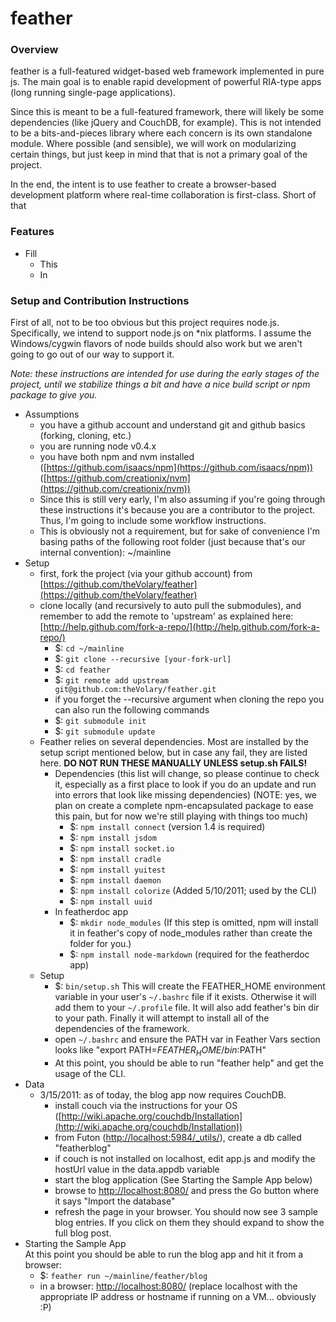feather
======

### Overview
feather is a full-featured widget-based web framework implemented in pure js. 
The main goal is to enable rapid development of powerful RIA-type apps (long running single-page applications).

Since this is meant to be a full-featured framework, there will likely be some dependencies (like jQuery and CouchDB, for example). 
This is not intended to be a bits-and-pieces library where each concern is its own standalone module. 
Where possible (and sensible), we will work on modularizing certain things, but just keep in mind that that is not a primary goal of the project.

In the end, the intent is to use feather to create a browser-based development platform where real-time collaboration is first-class.
Short of that

### Features

- Fill
  - This
  - In

### Setup and Contribution Instructions
First of all, not to be too obvious but this project requires node.js. Specifically, we intend to support node.js on *nix platforms. I assume the Windows/cygwin flavors of node builds should also work but we aren't going to go out of our way to support it.

_Note: these instructions are intended for use during the early stages of the project, until we stabilize things a bit and have a nice build script or npm package to give you._

- Assumptions
  - you have a github account and understand git and github basics (forking, cloning, etc.)
  - you are running node v0.4.x
  - you have both npm and nvm installed ([https://github.com/isaacs/npm](https://github.com/isaacs/npm)) ([https://github.com/creationix/nvm](https://github.com/creationix/nvm))
  - Since this is still very early, I'm also assuming if you're going through these instructions it's because you are a contributor to the project. 
Thus, I'm going to include some workflow instructions.
  - This is obviously not a requirement, but for sake of convenience I'm basing paths of the following root folder (just because that's our internal convention): ~/mainline
- Setup 
  - first, fork the project (via your github account) from [https://github.com/theVolary/feather](https://github.com/theVolary/feather)
  - clone locally (and recursively to auto pull the submodules), and remember to add the remote to 'upstream' as explained here: [http://help.github.com/fork-a-repo/](http://help.github.com/fork-a-repo/)
    - $: `cd ~/mainline`
    - $: `git clone --recursive [your-fork-url]`
    - $: `cd feather`
    - $: `git remote add upstream git@github.com:theVolary/feather.git`
    - if you forget the --recursive argument when cloning the repo you can also run the following commands
    - $: `git submodule init`
    - $: `git submodule update`
  - Feather relies on several dependencies.  Most are installed by the setup script mentioned below, but in case any fail, they are listed here. **DO NOT RUN THESE MANUALLY UNLESS setup.sh FAILS!**
      - Dependencies (this list will change, so please continue to check it, especially as a first place to look if you do an update and run into errors that look like missing dependencies) (NOTE: yes, we plan on create a complete npm-encapsulated package to ease this pain, but for now we're still playing with things too much)
        - $: `npm install connect` (version 1.4 is required)
        - $: `npm install jsdom`
        - $: `npm install socket.io`
        - $: `npm install cradle`
        - $: `npm install yuitest`
        - $: `npm install daemon`
        - $: `npm install colorize` (Added 5/10/2011; used by the CLI)
        - $: `npm install uuid`
    - In featherdoc app
      - $: `mkdir node_modules` (If this step is omitted, npm will install it in feather's copy of node_modules rather than create the folder for you.)
      - $: `npm install node-markdown` (required for the featherdoc app)
  - Setup
    - $: `bin/setup.sh` This will create the FEATHER_HOME environment variable in your user's `~/.bashrc` file if it exists.  Otherwise it will add them to your `~/.profile` file.  It will also add feather's bin dir to your path.  Finally it will attempt to install all of the dependencies of the framework.
    - open `~/.bashrc` and ensure the PATH var in Feather Vars section looks like "export PATH=$FEATHER_HOME/bin:$PATH"
    - At this point, you should be able to run "feather help" and get the usage of the CLI.
- Data
  - 3/15/2011: as of today, the blog app now requires CouchDB.
      - install couch via the instructions for your OS ([http://wiki.apache.org/couchdb/Installation](http://wiki.apache.org/couchdb/Installation))
      - from Futon ([http://localhost:5984/_utils/](http://localhost:5984/_utils/)), create a db called "featherblog"
      - if couch is not installed on localhost, edit app.js and modify the hostUrl value in the data.appdb variable
      - start the blog application (See Starting the Sample App below)
      - browse to [http://localhost:8080/](http://localhost:8080/) and press the Go button where it says "Import the database"
      - refresh the page in your browser.  You should now see 3 sample blog entries.  If you click on them they should expand to show the full blog post.
- Starting the Sample App  
At this point you should be able to run the blog app and hit it from a browser:  
  - $: `feather run ~/mainline/feather/blog`  
  - in a browser: [http://localhost:8080/](http://localhost:8080/)  (replace localhost with the appropriate IP address or hostname if running on a VM... obviously :P) 
